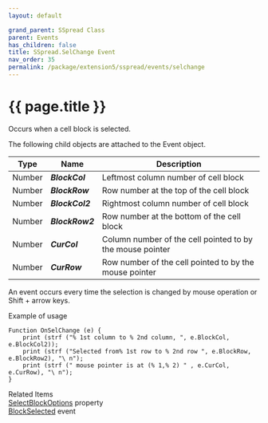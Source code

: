 ```yaml
---
layout: default

grand_parent: SSpread Class
parent: Events
has_children: false
title: SSpread.SelChange Event
nav_order: 35
permalink: /package/extension5/sspread/events/selchange
---
```

# {{ page.title }}


Occurs when a cell block is selected.

The following child objects are attached to the Event object.

| Type   | Name            | Description                                               |
|--------|-----------------|-----------------------------------------------------------|
| Number |  **_BlockCol_** | Leftmost column number of cell block                      |
| Number |  **_BlockRow_** | Row number at the top of the cell block                   |
| Number | **_BlockCol2_** | Rightmost column number of cell block                     |
| Number | **_BlockRow2_** | Row number at the bottom of the cell block                |
| Number |   **_CurCol_**  | Column number of the cell pointed to by the mouse pointer |
| Number |   **_CurRow_**  | Row number of the cell pointed to by the mouse pointer    |

An event occurs every time the selection is changed by mouse operation or Shift + arrow keys.

Example of usage<br>
```
Function OnSelChange (e) {
    print (strf ("% 1st column to % 2nd column, ", e.BlockCol, e.BlockCol2));
    print (strf ("Selected from% 1st row to % 2nd row ", e.BlockRow, e.BlockRow2), "\ n");
    print (strf (" mouse pointer is at (% 1,% 2) " , e.CurCol, e.CurRow), "\ n");
}
```

Related Items<br>
<a href="/package/extension5/sspread/properties/selectblockoptions">SelectBlockOptions</a> property<br>
<a href="/package/extension5/sspread/events/blockselected">BlockSelected</a> event